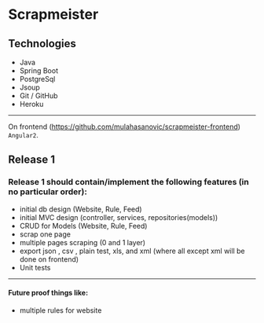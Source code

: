 # Scrapmeister
## Technologies
* Java
* Spring Boot
* PostgreSql
* Jsoup
* Git / GitHub
* Heroku 
--------------------------
On frontend (https://github.com/mulahasanovic/scrapmeister-frontend) `Angular2`.
## Release 1

### Release 1 should contain/implement the following features (in no particular order):
* initial db design (Website, Rule, Feed)
* initial MVC design (controller, services, repositories(models))
* CRUD for Models (Website, Rule, Feed)
* scrap one page
* multiple pages scraping (0 and 1 layer)
* export json , csv , plain test, xls, and xml (where all except xml will be done on frontend)
* Unit tests

-------------------------------------

#### Future proof things like:
* multiple rules for website
